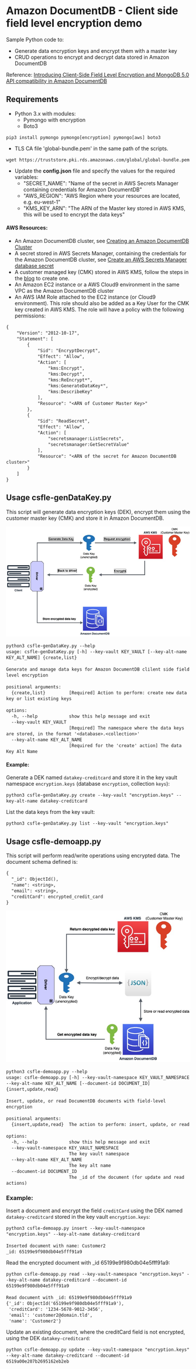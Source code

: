 
# Amazon DocumentDB - Client side field level encryption demo 

Sample Python code to:
 - Generate data encryption keys and encrypt them with a master key
 - CRUD operations to encrypt and decrypt data stored in Amazon DocumentDB

Reference: [Introducing Client-Side Field Level Encryption and MongoDB 5.0 API compatibility in Amazon DocumentDB](https://aws.amazon.com/blogs/database/introducing-client-side-field-level-encryption-and-mongodb-5-0-api-compatibility-in-amazon-documentdb/)

## Requirements

- Python 3.x with modules:
  - Pymongo with encryption
  - Boto3
```
pip3 install pymongo pymongo[encryption] pymongo[aws] boto3
```
- TLS CA file 'global-bundle.pem' in the same path of the scripts.
```
wget https://truststore.pki.rds.amazonaws.com/global/global-bundle.pem
```
- Update the **config.json** file and specify the values for the required variables:
  - "SECRET_NAME": "Name of the secret in AWS Secrets Manager containing credentials for Amazon DocumentDB"
  - "AWS_REGION": "AWS Region where your resources are located, e.g. eu-west-1"
  - "KMS_KEY_ARN": "The ARN of the Master key stored in AWS KMS, this will be used to encrypt the data keys"

#### AWS Resources:
- An Amazon DocumentDB cluster, see [Creating an Amazon DocumentDB Cluster](https://docs.aws.amazon.com/documentdb/latest/developerguide/db-cluster-create.html)
- A secret stored in AWS Secrets Manager, containing the credentials for the Amazon DocumentDB cluster, see [Create an AWS Secrets Manager database secret](https://docs.aws.amazon.com/secretsmanager/latest/userguide/create_database_secret.html)
- A customer managed key (CMK) stored in AWS KMS, follow the steps in the [blog](https://aws.amazon.com/blogs/database/introducing-client-side-field-level-encryption-and-mongodb-5-0-api-compatibility-in-amazon-documentdb/) to create one.
- An Amazon EC2 instance or a AWS Cloud9 environment in the same VPC as the Amazon DocumentDB cluster
- An AWS IAM Role attached to the EC2 instance (or Cloud9 environment). This role should also be added as a Key User for the CMK key created in AWS KMS. The role will have a policy with the following permissions:

```
{
    "Version": "2012-10-17",
    "Statement": [
        {
            "Sid": "EncryptDecrypt",
            "Effect": "Allow",
            "Action": [
                "kms:Encrypt",
                "kms:Decrypt",
                "kms:ReEncrypt*",
                "kms:GenerateDataKey*",
                "kms:DescribeKey"
            ],
            "Resource": "<ARN of Customer Master Key>"
        },
        {
            "Sid": "ReadSecret",
            "Effect": "Allow",
            "Action": [
                "secretsmanager:ListSecrets",
                "secretsmanager:GetSecretValue"
            ],
            "Resource": "<ARN of the secret for Amazon DocumentDB cluster>"
        }
    ]
}
```
 
## Usage csfle-genDataKey.py
This script will generate data encryption keys (DEK), encrypt them using the customer master key (CMK) and store it in Amazon DocumentDB.

![Generate data keys flow](img/csfle-datakey.jpg)
 
```
python3 csfle-genDataKey.py --help
usage: csfle-genDataKey.py [-h] --key-vault KEY_VAULT [--key-alt-name KEY_ALT_NAME] {create,list}

Generate and manage data keys for Amazon DocumentDB clilent side field level encryption

positional arguments:
  {create,list}         [Required] Action to perform: create new data key or list existing keys

options:
  -h, --help            show this help message and exit
  --key-vault KEY_VAULT
                        [Required] The namespace where the data keys are stored, in the format '<database>.<collection>'
  --key-alt-name KEY_ALT_NAME
                        [Required for the 'create' action] The data Key Alt Name
```

#### Example:
Generate a DEK named `datakey-creditcard` and store it in the key vault namespace `encryption.keys` (database `encryption`, collection `keys`):
```
python3 csfle-genDataKey.py create --key-vault "encryption.keys" --key-alt-name datakey-creditcard
```
List the data keys from the key vault:
```
python3 csfle-genDataKey.py list --key-vault "encryption.keys"
```


## Usage csfle-demoapp.py
This script will perform read/write operations using encrypted data.
The document schema defined is:

```
{
  "_id": ObjectId(),
  "name": <string>,
  "email": <string>,
  "creditCard": encrypted_credit_card
}
```
![Encrypt/decrypt data](img/csfle-crud.jpg)


```
python3 csfle-demoapp.py --help
usage: csfle-demoapp.py [-h] --key-vault-namespace KEY_VAULT_NAMESPACE --key-alt-name KEY_ALT_NAME [--document-id DOCUMENT_ID] {insert,update,read}

Insert, update, or read DocumentDB documents with field-level encryption

positional arguments:
  {insert,update,read}  The action to perform: insert, update, or read

options:
  -h, --help            show this help message and exit
  --key-vault-namespace KEY_VAULT_NAMESPACE
                        The key vault namespace
  --key-alt-name KEY_ALT_NAME
                        The key alt name
  --document-id DOCUMENT_ID
                        The _id of the document (for update and read actions)
```

### Example:

Insert a document and encrypt the field `creditCard` using the DEK named `datakey-creditcard` stored in the key vault `encryption.keys`: 
```
python3 csfle-demoapp.py insert --key-vault-namespace "encryption.keys" --key-alt-name datakey-creditcard

Inserted document with name: Customer2
_id: 65199e9f980db04e5fff91a9
```

Read the encrypted document with _id 65199e9f980db04e5fff91a9:

```
python csfle-demoapp.py read --key-vault-namespace "encryption.keys" --key-alt-name datakey-creditcard --document-id 65199e9f980db04e5fff91a9

Read document with _id: 65199e9f980db04e5fff91a9
{'_id': ObjectId('65199e9f980db04e5fff91a9'),
 'creditCard': '1234-5678-9012-3456',
 'email': 'customer2@domain.tld',
 'name': 'Customer2'}
```

Update an existing document, where the creditCard field is not encrypted, using the DEK `datakey-creditcard`:

```
python csfle-demoapp.py update --key-vault-namespace "encryption.keys" --key-alt-name datakey-creditcard --document-id 6519a00e207b2695162eb2eb
```
